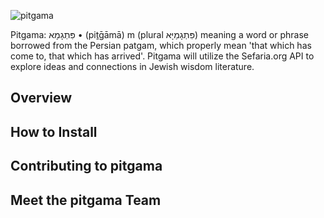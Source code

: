 ![pitgama](https://github.com/benhayehudi/pitgama/blob/master/static/img/pitgama_header.png)

Pitgama: פִּתְגָמָא • (piṯḡāmā) m (plural פִּתְגָמַיָּא‏) meaning a word or phrase borrowed from the Persian patgam, which properly mean 'that which has come to, that which has arrived'. Pitgama will utilize the Sefaria.org API to explore ideas and connections in Jewish wisdom literature.

## Overview


## How to Install


## Contributing to pitgama


## Meet the pitgama Team
